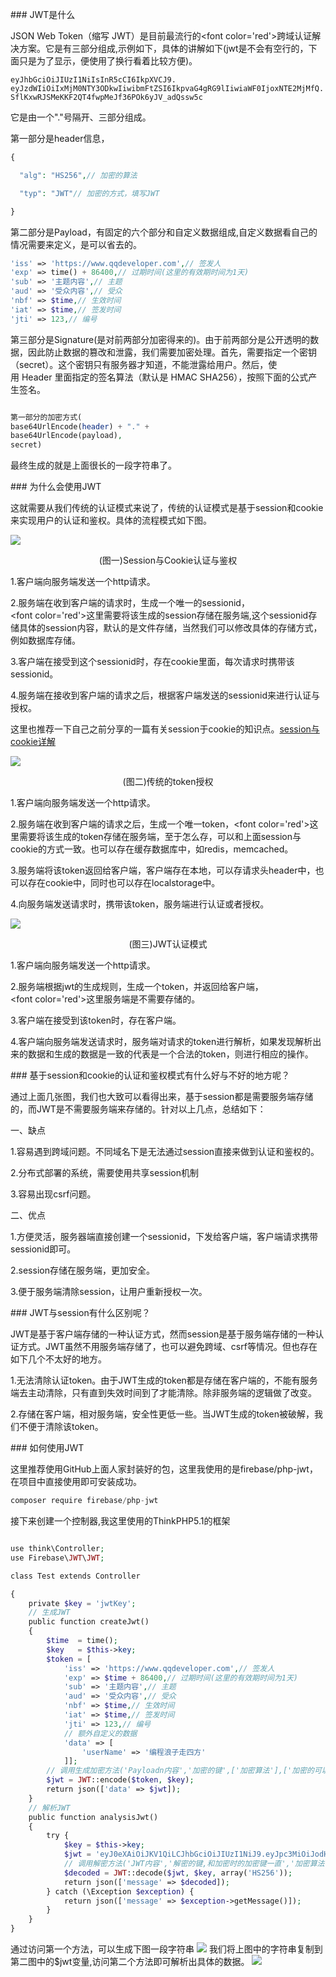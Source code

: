 ### JWT是什么

JSON Web Token（缩写 JWT）是目前最流行的<font color='red'>跨域</font>认证解决方案。它是有三部分组成,示例如下，具体的讲解如下(jwt是不会有空行的，下面只是为了显示，便使用了换行看着比较方便)。

```shell
eyJhbGciOiJIUzI1NiIsInR5cCI6IkpXVCJ9.
eyJzdWIiOiIxMjM0NTY3ODkwIiwibmFtZSI6IkpvaG4gRG9lIiwiaWF0IjoxNTE2MjMfQ.
SflKxwRJSMeKKF2QT4fwpMeJf36POk6yJV_adQssw5c
```
它是由一个"."号隔开、三部分组成。

第一部分是header信息，

```php
{

  "alg": "HS256",// 加密的算法

  "typ": "JWT"// 加密的方式，填写JWT

}

```

第二部分是Payload，有固定的六个部分和自定义数据组成,自定义数据看自己的情况需要来定义，是可以省去的。

```php
'iss' => 'https://www.qqdeveloper.com',// 签发人
'exp' => time() + 86400,// 过期时间(这里的有效期时间为1天)
'sub' => '主题内容',// 主题
'aud' => '受众内容',// 受众
'nbf' => $time,// 生效时间
'iat' => $time,// 签发时间
'jti' => 123,// 编号

```

第三部分是Signature(是对前两部分加密得来的)。由于前两部分是公开透明的数据，因此防止数据的篡改和泄露，我们需要加密处理。首先，需要指定一个密钥（secret）。这个密钥只有服务器才知道，不能泄露给用户。然后，使用 Header 里面指定的签名算法（默认是 HMAC SHA256），按照下面的公式产生签名。

```php

第一部分的加密方式(
base64UrlEncode(header) + "." +
base64UrlEncode(payload),
secret)
```

最终生成的就是上面很长的一段字符串了。

### 为什么会使用JWT

这就需要从我们传统的认证模式来说了，传统的认证模式是基于session和cookie来实现用户的认证和鉴权。具体的流程模式如下图。

![](http://qiniucloud.qqdeveloper.com/%E5%B1%8F%E5%B9%95%E5%BF%AB%E7%85%A7%202019-09-09%2021.00.14.png)

<center>(图一)Session与Cookie认证与鉴权</center>

1.客户端向服务端发送一个http请求。

2.服务端在收到客户端的请求时，生成一个唯一的sessionid，<font color='red'>这里需要将该生成的session存储在服务端</font>,这个sessionid存储具体的session内容，默认的是文件存储，当然我们可以修改具体的存储方式，例如数据库存储。

3.客户端在接受到这个sessionid时，存在cookie里面，每次请求时携带该sessionid。

4.服务端在接收到客户端的请求之后，根据客户端发送的sessionid来进行认证与授权。

这里也推荐一下自己之前分享的一篇有关session于cookie的知识点。[session与cookie详解](https://www.qqdeveloper.com/2019/08/18/PHP-session%E4%B8%8Ecookie%E8%AF%A6%E8%A7%A3/)

![](http://qiniucloud.qqdeveloper.com/%E5%B1%8F%E5%B9%95%E5%BF%AB%E7%85%A7%202019-09-09%2021.08.19.png)

<center>(图二)传统的token授权</center>

1.客户端向服务端发送一个http请求。

2.服务端在收到客户端的请求之后，生成一个唯一token，<font color='red'>这里需要将该生成的token存储在服务端</font>，至于怎么存，可以和上面session与cookie的方式一致。也可以存在缓存数据库中，如redis，memcached。

3.服务端将该token返回给客户端，客户端存在本地，可以存请求头header中，也可以存在cookie中，同时也可以存在localstorage中。

4.向服务端发送请求时，携带该token，服务端进行认证或者授权。

![](http://qiniucloud.qqdeveloper.com/%E5%B1%8F%E5%B9%95%E5%BF%AB%E7%85%A7%202019-09-09%2021.13.30.png)

<center>(图三)JWT认证模式</center>

1.客户端向服务端发送一个http请求。

2.服务端根据jwt的生成规则，生成一个token，并返回给客户端，<font color='red'>这里服务端是不需要存储的</font>。

3.客户端在接受到该token时，存在客户端。

4.客户端向服务端发送请求时，服务端对请求的token进行解析，如果发现解析出来的数据和生成的数据是一致的代表是一个合法的token，则进行相应的操作。

### 基于session和cookie的认证和鉴权模式有什么好与不好的地方呢？

通过上面几张图，我们也大致可以看得出来，基于session都是需要服务端存储的，而JWT是不需要服务端来存储的。针对以上几点，总结如下：

一、缺点

1.容易遇到跨域问题。不同域名下是无法通过session直接来做到认证和鉴权的。

2.分布式部署的系统，需要使用共享session机制

3.容易出现csrf问题。

二、优点

1.方便灵活，服务器端直接创建一个sessionid，下发给客户端，客户端请求携带sessionid即可。

2.session存储在服务端，更加安全。

3.便于服务端清除session，让用户重新授权一次。

### JWT与session有什么区别呢？

JWT是基于客户端存储的一种认证方式，然而session是基于服务端存储的一种认证方式。JWT虽然不用服务端存储了，也可以避免跨域、csrf等情况。但也存在如下几个不太好的地方。

1.无法清除认证token。由于JWT生成的token都是存储在客户端的，不能有服务端去主动清除，只有直到失效时间到了才能清除。除非服务端的逻辑做了改变。

2.存储在客户端，相对服务端，安全性更低一些。当JWT生成的token被破解，我们不便于清除该token。

### 如何使用JWT

这里推荐使用GitHub上面人家封装好的包，这里我使用的是firebase/php-jwt，在项目中直接使用即可安装成功。

```php 
composer require firebase/php-jwt
```

接下来创建一个控制器,我这里使用的ThinkPHP5.1的框架
```php

use think\Controller;
use Firebase\JWT\JWT;

class Test extends Controller

{
    private $key = 'jwtKey';
    // 生成JWT
    public function createJwt()
    {
        $time  = time();
        $key   = $this->key;
        $token = [
            'iss' => 'https://www.qqdeveloper.com',// 签发人
            'exp' => $time + 86400,// 过期时间(这里的有效期时间为1天)
            'sub' => '主题内容',// 主题
            'aud' => '受众内容',// 受众
            'nbf' => $time,// 生效时间
            'iat' => $time,// 签发时间
            'jti' => 123,// 编号
            // 额外自定义的数据
            'data' => [
                'userName' => '编程浪子走四方'
            ]];
        // 调用生成加密方法('Payloadn内容','加密的键',['加密算法'],['加密的可以'],['JWT的header头'])
        $jwt = JWT::encode($token, $key);
        return json(['data' => $jwt]);
    }
    // 解析JWT
    public function analysisJwt()
    {
        try {
            $key = $this->key;
            $jwt = 'eyJ0eXAiOiJKV1QiLCJhbGciOiJIUzI1NiJ9.eyJpc3MiOiJodHRwOlwvXC9leGFtcGxlLm9yZyIsImV4cCI6MTU2ODA5NjE4MCwic3ViIjoiXHU0ZTNiXHU5ODk4XHU1MTg1XHU1YmI5IiwiYXVkIjoiXHU1M2Q3XHU0ZjE3XHU1MTg1XHU1YmI5IiwibmJmIjoxNTY4MDA5NzgwLCJpYXQiOjE1NjgwMDk3ODAsImp0aSI6MTIzLCJkYXRhIjp7InVzZXJOYW1lIjoiXHU3ZjE2XHU3YTBiXHU2ZDZhXHU1YjUwXHU4ZDcwXHU1NmRiXHU2NWI5In19.kHb_9Np0zjE25YE9czUEGvmFPYtqMJT9tuZzJTuMZl0';
            // 调用解密方法('JWT内容','解密的键,和加密时的加密键一直','加密算法')
            $decoded = JWT::decode($jwt, $key, array('HS256'));
            return json(['message' => $decoded]);
        } catch (\Exception $exception) {
            return json(['message' => $exception->getMessage()]);
        }
    }
}
```

通过访问第一个方法，可以生成下图一段字符串
![](http://qiniucloud.qqdeveloper.com/create.jpg)
我们将上图中的字符串复制到第二图中的$jwt变量,访问第二个方法即可解析出具体的数据。
![](http://qiniucloud.qqdeveloper.com/%E8%A7%A3%E5%AF%86.jpg)
